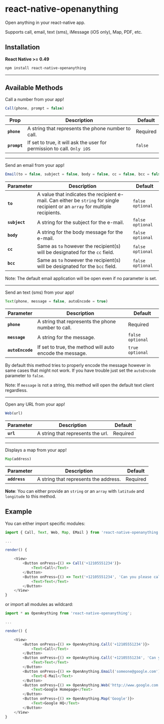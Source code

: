 # react-native-openanything

Open anything in your react-native app. 

Supports call, email, text (sms), iMessage (iOS only), Map, PDF, etc.

## Installation

**React Native >= 0.49**

```bash
npm install react-native-openanything
```

---

## Available Methods

Call a number from your app!

```js
Call(phone, prompt = false)
```
| Prop | Description | Default |
|---|---|---|
|**`phone`**|A string that represents the phone number to call.|Required|
|**`prompt`**|If set to true, it will ask the user for permission to call. `Only iOS`|`false`|


---

Send an email from your app!

```js
Email(to = false, subject = false, body = false, cc = false, bcc = false)
```
| Parameter | Description | Default |
|---|---|---|
|**`to`**|A value that indicates the recipient e-mail. Can either be `string` for single recipient or an `array` for multiple recipients.| `false` `optional`|
|**`subject`**|A string for the subject for the e-mail.|`false` `optional`|
|**`body`**|A string for the body message for the e-mail.|`false` `optional`|
|**`cc`**|Same as `to` however the recipient(s) will be designated for the `cc` field.|`false` `optional`|
|**`bcc`**|Same as `to` however the recipient(s) will be designated for the `bcc` field.|`false` `optional`|

Note: The default email application will be open even if no parameter is set.

---

Send an text (sms) from your app!

```js
Text(phone, message = false, autoEncode = true)
```
| Parameter | Description | Default |
|---|---|---|
|**`phone`**|A string that represents the phone number to call.| Required|
|**`message`**|A string for the message.|`false` `optional`|
|**`autoEncode`**|If set to true, the method will auto encode the message.|`true` `optional`|

By default this method tries to properly encode the message however in same cases that might not work. If you have trouble just set the `autoEncode` parameter to `false`.

Note: If `message` is not a string, this method will open the default text client regardless.

---

Open any URL from your app!

```js
Web(url)
```
| Parameter | Description | Default |
|---|---|---|
|**`url`**|A string that represents the url.| Required |

---

Displays a map from your app!

```js
Map(address)
```
| Parameter | Description | Default |
|---|---|---|
|**`address`**|A string that represents the address.| Required|

**Note**: You can either provide an `string` or an `array` with `latitude` and `longitude` to this method.


## Example

You can either import specific modules:

```js
import { Call, Text, Web, Map, EMail } from 'react-native-openanything';

...

render() {

	<View>
    	<Button onPress={() => Call('+12105551234')}>
        	<Text>Call</Text>
        </Button>
        <Button onPress={() => Text('+12105551234', 'Can you please call me!')}>
        	<Text>Text</Text>
        </Button>
    </View>
}


```

or import all modules as wildcard:

```js
import * as OpenAnything from 'react-native-openanything';

...

render() {

	<View>
    	<Button onPress={() => OpenAnything.Call('+12105551234')}>
        	<Text>Call</Text>
        </Button>
        <Button onPress={() => OpenAnything.Call('+12105551234', 'Can you please call me!')}>
        	<Text>Text</Text>
        </Button>
        <Button onPress={() => OpenAnything.Email('someone@google.com')}>
        	<Text>E-Mail</Text>
        </Button>
        <Button onPress={() => OpenAnything.Web('http://www.google.com')}>
        	<Text>Google Homepage</Text>
        </Button>
        <Button onPress={() => OpenAnything.Map('Google')}>
        	<Text>Google HQ</Text>
        </Button>
    </View>
}
```

